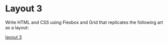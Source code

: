 # Layout 3

Write HTML and CSS using Flexbox and Grid that replicates the following art as a layout:

[layout 3](http://www.piet-mondrian.org/composition-c.jsp)

